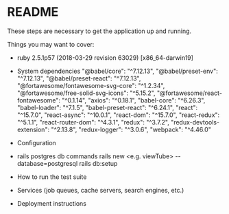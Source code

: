 

# README

These steps are necessary to get the
application up and running.

Things you may want to cover:

* ruby 2.5.1p57 (2018-03-29 revision 63029) [x86_64-darwin19]

* System dependencies
    "@babel/core": "^7.12.13",
    "@babel/preset-env": "^7.12.13",
    "@babel/preset-react": "^7.12.13",
    "@fortawesome/fontawesome-svg-core": "^1.2.34",
    "@fortawesome/free-solid-svg-icons": "^5.15.2",
    "@fortawesome/react-fontawesome": "^0.1.14",
    "axios": "^0.18.1",
    "babel-core": "^6.26.3",
    "babel-loader": "^7.1.5",
    "babel-preset-react": "^6.24.1",
    "react": "^15.7.0",
    "react-async": "^10.0.1",
    "react-dom": "^15.7.0",
    "react-redux": "^5.1.1",
    "react-router-dom": "^4.3.1",
    "redux": "^3.7.2",
    "redux-devtools-extension": "^2.13.8",
    "redux-logger": "^3.0.6",
    "webpack": "^4.46.0"

* Configuration

* rails postgres db commands
  rails new <e.g. viewTube> --database=postgresql
  rails db:setup

* How to run the test suite

* Services (job queues, cache servers, search engines, etc.)

* Deployment instructions


